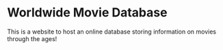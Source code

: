 # Worldwide Movie Database
This is a website to host an online database storing information on movies through the ages!
